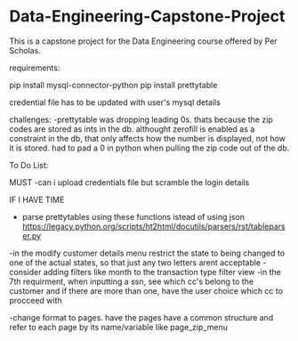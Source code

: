 # Data-Engineering-Capstone-Project
This is a capstone project for the Data Engineering course offered by Per Scholas.


requirements:

pip install mysql-connector-python
pip install prettytable

credential file has to be updated with user's mysql details


challenges:
-prettytable was dropping leading 0s. thats because the zip codes are stored as ints in the db.  althought zerofill is enabled as a constraint in the db, that only affects how the number is displayed, not how it is stored.  had to pad a 0 in python when pulling the zip code out of the db.





To Do List:

MUST
-can i upload credentials file but scramble the login details




IF I HAVE TIME
- parse prettytables using these functions istead of using json https://legacy.python.org/scripts/ht2html/docutils/parsers/rst/tableparser.py

-in the modify customer details menu restrict the state to being changed to one of the actual states, so that just any two letters arent acceptable
-consider adding filters like month to the transaction type filter view
-in the 7th requirment, when inputting a ssn, see which cc's belong to the customer and if there are more than one, have the user choice which cc to procceed with



-change format to pages.  have the pages have a common structure and refer to each page by its name/variable like page_zip_menu